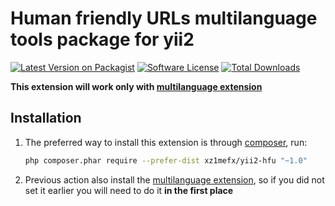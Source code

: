 Human friendly URLs multilanguage tools package for yii2
=

[![Latest Version on Packagist][ico-version]][link-packagist]
[![Software License][ico-license]](LICENSE.md)
[![Total Downloads][ico-downloads]][link-packagist]

**This extension will work only with [multilanguage extension][link-multilang-extension]**

<!--
The extension is a package of tools to implement multilanguage in Yii2 project:
- Automatically redirects the user to the URL selected (automatically or manually) language and remembers the user
selected language
- Automatically collect all new translates into DB
- Has a widget to set a correct hreflang attributes
- Provides a CRUD actions for edit the list of languages and the interface translations
- Has a widget to create language selector (for adminlte theme)
-->

Installation
-

1. The preferred way to install this extension is through [composer](http://getcomposer.org/download/), run:
    ```bash
    php composer.phar require --prefer-dist xz1mefx/yii2-hfu "~1.0"
    ```
2. Previous action also install the [multilanguage extension][link-multilang-extension],
so if you did not set it earlier you will need to do it **in the first place**

[ico-version]: https://img.shields.io/github/release/xz1mefx/yii2-hfu.svg
[ico-license]: https://img.shields.io/badge/license-MIT-brightgreen.svg
[ico-downloads]: https://img.shields.io/packagist/dt/xz1mefx/yii2-hfu.svg

[link-packagist]: https://packagist.org/packages/xz1mefx/yii2-hfu
[link-multilang-extension]: https://github.com/xZ1mEFx/yii2-multilang
[link-adminlte-extension]: https://github.com/xZ1mEFx/yii2-adminlte
[link-autocomplete-extension]: https://github.com/iiifx-production/yii2-autocomplete-helper
